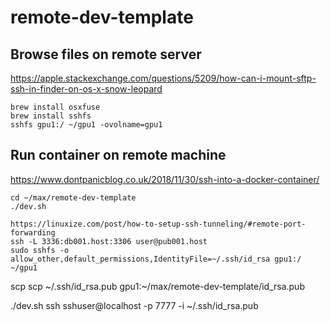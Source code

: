 # remote-dev-template




## Browse files on remote server
https://apple.stackexchange.com/questions/5209/how-can-i-mount-sftp-ssh-in-finder-on-os-x-snow-leopard

```
brew install osxfuse
brew install sshfs
sshfs gpu1:/ ~/gpu1 -ovolname=gpu1
```


## Run container on remote machine
https://www.dontpanicblog.co.uk/2018/11/30/ssh-into-a-docker-container/

```
cd ~/max/remote-dev-template
./dev.sh
```




```
https://linuxize.com/post/how-to-setup-ssh-tunneling/#remote-port-forwarding
ssh -L 3336:db001.host:3306 user@pub001.host
sudo sshfs -o allow_other,default_permissions,IdentityFile=~/.ssh/id_rsa gpu1:/ ~/gpu1
```

scp <source> <destination>
scp ~/.ssh/id_rsa.pub gpu1:~/max/remote-dev-template/id_rsa.pub





./dev.sh
ssh sshuser@localhost -p 7777 -i ~/.ssh/id_rsa.pub